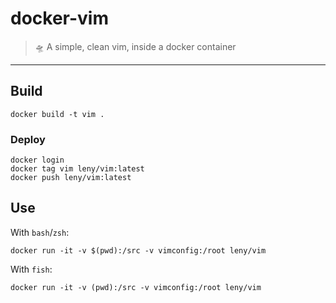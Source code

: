 # docker-vim

> 🛸 A simple, clean vim, inside a docker container

* * *

## Build

    docker build -t vim .

### Deploy

    docker login
    docker tag vim leny/vim:latest
    docker push leny/vim:latest

## Use

With `bash`/`zsh`:

    docker run -it -v $(pwd):/src -v vimconfig:/root leny/vim

With `fish`:

    docker run -it -v (pwd):/src -v vimconfig:/root leny/vim

